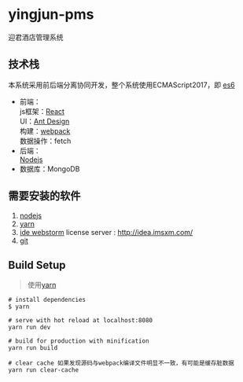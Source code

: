 # yingjun-pms
迎君酒店管理系统

## 技术栈
本系统采用前后端分离协同开发，整个系统使用ECMAScript2017，即 [es6](http://es6.ruanyifeng.com/)  

- 前端：     
js框架：[React](https://facebook.github.io/react/)  
UI：[Ant Design](https://ant.design/index-cn)  
构建：[webpack](https://doc.webpack-china.org/)  
数据操作：fetch  
- 后端：  
[Nodejs](http://nodejs.cn/)  
- 数据库：MongoDB  

## 需要安装的软件
1. [nodejs](http://nodejs.cn/)
1. [yarn](https://yarnpkg.com/zh-Hans/)
1. [ide webstorm](http://www.jetbrains.com/webstorm/) license server : http://idea.imsxm.com/
1. [git](https://git-scm.com/)

## Build Setup
> 使用[yarn](https://yarnpkg.com/zh-Hans/)

```
# install dependencies
$ yarn

# serve with hot reload at localhost:8080
yarn run dev

# build for production with minification
yarn run build

# clear cache 如果发现源码与webpack编译文件明显不一致，有可能是缓存脏数据
yarn run clear-cache
```
